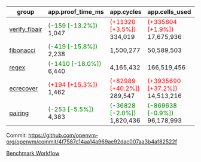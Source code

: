 | group | app.proof_time_ms | app.cycles | app.cells_used | leaf.proof_time_ms | leaf.cycles | leaf.cells_used |
| -- | -- | -- | -- | -- | -- | -- |
| [verify_fibair](https://github.com/openvm-org/openvm/blob/benchmark-results/benchmarks-pr/1715/verify_fibair-4f7587c14aa14a969ae92dac007aa3b4af82522f.md) |<span style='color: green'>(-159 [-13.2%])</span> 1,047 | <span style='color: red'>(+11320 [+3.5%])</span> 334,019 | <span style='color: red'>(+335804 [+1.9%])</span> 17,675,936 |- | - | - |
| [fibonacci](https://github.com/openvm-org/openvm/blob/benchmark-results/benchmarks-pr/1715/fibonacci-4f7587c14aa14a969ae92dac007aa3b4af82522f.md) |<span style='color: green'>(-419 [-15.8%])</span> 2,238 |  1,500,277 |  50,589,503 |- | - | - |
| [regex](https://github.com/openvm-org/openvm/blob/benchmark-results/benchmarks-pr/1715/regex-4f7587c14aa14a969ae92dac007aa3b4af82522f.md) |<span style='color: green'>(-1410 [-18.0%])</span> 6,440 |  4,165,432 |  166,519,456 |- | - | - |
| [ecrecover](https://github.com/openvm-org/openvm/blob/benchmark-results/benchmarks-pr/1715/ecrecover-4f7587c14aa14a969ae92dac007aa3b4af82522f.md) |<span style='color: red'>(+194 [+15.3%])</span> 1,462 | <span style='color: red'>(+82989 [+40.2%])</span> 289,547 | <span style='color: red'>(+3935690 [+37.2%])</span> 14,513,216 |- | - | - |
| [pairing](https://github.com/openvm-org/openvm/blob/benchmark-results/benchmarks-pr/1715/pairing-4f7587c14aa14a969ae92dac007aa3b4af82522f.md) |<span style='color: green'>(-253 [-5.5%])</span> 4,383 | <span style='color: green'>(-36828 [-2.0%])</span> 1,820,436 | <span style='color: green'>(-869638 [-0.9%])</span> 96,178,993 |- | - | - |


Commit: https://github.com/openvm-org/openvm/commit/4f7587c14aa14a969ae92dac007aa3b4af82522f

[Benchmark Workflow](https://github.com/openvm-org/openvm/actions/runs/15544502590)

